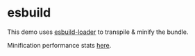 # esbuild

This demo uses [esbuild-loader](https://github.com/privatenumber/esbuild-loader) to transpile & minify the bundle.

Minification performance stats [here](https://github.com/privatenumber/minification-benchmarks).
